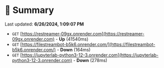 # 📖 Summary
Last updated: **6/26/2024, 1:09:07 PM**

- `GET` [https://restreamer-09gx.onrender.com](https://restreamer-09gx.onrender.com) - **Up** (41540ms)
- `GET` [https://filestreambot-b5k6.onrender.com/](https://filestreambot-b5k6.onrender.com/) - **Down** (164ms)
- `GET` [https://jupyterlab-python3-12-3.onrender.com](https://jupyterlab-python3-12-3.onrender.com) - **Down** (278ms)
